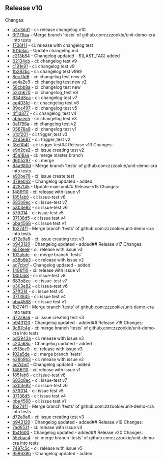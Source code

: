 
## Release v10
Changes:
- [b2c3dd1](http://github.com/zzzookie/unit-demo-cra/commit/b2c3dd179cedbff63b5bdf612c2e73783db8b5f8) - ci: release changelog v10
- [6f779aa](http://github.com/zzzookie/unit-demo-cra/commit/6f779aa49f314b842a5792a579faeb4597de456a) - Merge branch 'tests' of github.com:zzzookie/unit-demo-cra into tests
- [1736f11](http://github.com/zzzookie/unit-demo-cra/commit/1736f11884f433e2a008cb099e26ed5ba3aee8a1) - ci: release with changelog test
- [101b3ac](http://github.com/zzzookie/unit-demo-cra/commit/101b3aca754ce7c4488e320a509508dacf3419d2) - Update changelog.md
- [c2f3b84](http://github.com/zzzookie/unit-demo-cra/commit/c2f3b8488c2f4f3ee4cf1a6a6c4ca2f3d68094cc) - Changelog updated - ${LAST_TAG} added
- [02134cb](http://github.com/zzzookie/unit-demo-cra/commit/02134cbdb844488849fc71ac3dc92dafb5574ebc) - ci: changelog test v9
- [c191e91](http://github.com/zzzookie/unit-demo-cra/commit/c191e91d71cdc77d5a7619a9b6bfaeaa11af9b19) - ci: changelog test v9
- [1b282bc](http://github.com/zzzookie/unit-demo-cra/commit/1b282bc21e8544c0899bf0d6d08dead58c7277a3) - ci: changelog test v999
- [8ec7fd6](http://github.com/zzzookie/unit-demo-cra/commit/8ec7fd6d641498e3336db49f4759260672312e87) - ci: changelog test new v3
- [ac4a2e9](http://github.com/zzzookie/unit-demo-cra/commit/ac4a2e9b8dbd599024feffc2c042d9c39c8918a9) - ci: changelog test new v2
- [58cbb8a](http://github.com/zzzookie/unit-demo-cra/commit/58cbb8a218e7bed046ca50497c6b08669568b326) - ci: changelog test new
- [52cb670](http://github.com/zzzookie/unit-demo-cra/commit/52cb6703be3b0e12d8090f0b54009f477806e3a3) - ci: changelog_test v8
- [834d8ca](http://github.com/zzzookie/unit-demo-cra/commit/834d8ca366e3cf14587bdf5e00bce6c31c436d5f) - ci: changelog test v7
- [ee403fd](http://github.com/zzzookie/unit-demo-cra/commit/ee403fd05ec2648c0c531025d8672aa2db4ba321) - ci: chacngelog test v6
- [89ce497](http://github.com/zzzookie/unit-demo-cra/commit/89ce49729f77ecfd763cf755d750130c1c30f247) - ci: changelog test v5
- [4f1d877](http://github.com/zzzookie/unit-demo-cra/commit/4f1d877e67203720e5637570a6c51969e03bab62) - ci: changelog_test v4
- [ab5aee5](http://github.com/zzzookie/unit-demo-cra/commit/ab5aee5ff1a127fff79a155e5a815ead399e4c76) - ci: changelog test v3
- [0a1796a](http://github.com/zzzookie/unit-demo-cra/commit/0a1796abbe9c64c2438c3f60f6bf94f54b0052ea) - ci: changelog test v2
- [05878a9](http://github.com/zzzookie/unit-demo-cra/commit/05878a9ebc0ad3952b81fa11e3f3c033aec1c8a3) - ci: changelog test v1
- [b1cf201](http://github.com/zzzookie/unit-demo-cra/commit/b1cf201af847b9cdfe15e4a3557d4de663769e72) - ci: trigger_test v3
- [2245687](http://github.com/zzzookie/unit-demo-cra/commit/22456875d97826d5b7e189e402cb3b0b83961af4) - ci: trigger_test v2
- [f8c004f](http://github.com/zzzookie/unit-demo-cra/commit/f8c004f6f752d75d07dd5c4787aea01310db11e3) - ci: trigger test## Release v13
Changes:
- [e9d2ca2](http://github.com/zzzookie/unit-demo-cra/commit/e9d2ca2e676e153a1ca7ca6e0098ace78d6549a8) - ci: issue creating test v2
- [d5a18aa](http://github.com/zzzookie/unit-demo-cra/commit/d5a18aacb5b40fbd698d0ca29e4eefca9b0a1aed) - ci: merge master branch
- [d605297](http://github.com/zzzookie/unit-demo-cra/commit/d60529793692f888142dc44090684482260eb34d) - ci: merge
- [84a980d](http://github.com/zzzookie/unit-demo-cra/commit/84a980d0eda8477475d44c4682dad4d253e2d448) - Merge branch 'tests' of github.com:zzzookie/unit-demo-cra into tests
- [a90be76](http://github.com/zzzookie/unit-demo-cra/commit/a90be765cc6f74ab0e2f51d34e796675db4ecbc8) - ci: issue create test
- [478e042](http://github.com/zzzookie/unit-demo-cra/commit/478e04214f1fb8c3e21c08a23a49fd96fd6c8fba) - Changelog updated -  added
- [4287f45](http://github.com/zzzookie/unit-demo-cra/commit/4287f456644555285654b1da96a4e7cd35694b61) - Update main.yml## Release v15
Changes:
- [1486f10](http://github.com/zzzookie/unit-demo-cra/commit/1486f104414fcadd116fffa1dce041acc2e4d461) - ci: release with issue v1
- [1851ab8](http://github.com/zzzookie/unit-demo-cra/commit/1851ab8f2111779778400e9609e9c77878f78174) - ci: issue-test v8
- [683b8ec](http://github.com/zzzookie/unit-demo-cra/commit/683b8ecefec456fb40744de4138f05c6fe411580) - ci: issue-test v7
- [b303e82](http://github.com/zzzookie/unit-demo-cra/commit/b303e820996c1a41bb5c727c2d1e01e2c789de21) - ci: issue-test v6
- [57ff014](http://github.com/zzzookie/unit-demo-cra/commit/57ff0145570f5dd2ebc02ee20a4d827e71ed5cd7) - ci: issue test v5
- [37138d5](http://github.com/zzzookie/unit-demo-cra/commit/37138d5f36c714ffb1e527f21e49d741e5f474d1) - ci: issue test v4
- [bba4568](http://github.com/zzzookie/unit-demo-cra/commit/bba45684a06823e78dc682b9d9bb9a876a94e003) - ci: issue test v1
- [1b274f1](http://github.com/zzzookie/unit-demo-cra/commit/1b274f1973efa59d13a1837174fc78646ef67412) - Merge branch 'tests' of github.com:zzzookie/unit-demo-cra into tests
- [d72a9a6](http://github.com/zzzookie/unit-demo-cra/commit/d72a9a6e3fe97bfa321d863cfed663b4266c35b3) - ci: issue creating test v3
- [b943120](http://github.com/zzzookie/unit-demo-cra/commit/b943120bb9a93bba1d851c2b97f9c57aa4b4c8de) - Changelog updated -  added## Release v17
Changes:
- [e518ee9](http://github.com/zzzookie/unit-demo-cra/commit/e518ee9417998b9a45493e46d20e8d12773553c4) - ci: release with issue v3
- [102a5de](http://github.com/zzzookie/unit-demo-cra/commit/102a5ded1054471299f3f2d07b5100cde11fd4fb) - ci: merge branch 'tests'
- [e38b9b3](http://github.com/zzzookie/unit-demo-cra/commit/e38b9b3ee9b6d931ad2c186599ebdba23f26b76d) - ci: release with issue v2
- [ad7cbcf](http://github.com/zzzookie/unit-demo-cra/commit/ad7cbcf52d0f8c898d4c94bbb0c582355630e45b) - Changelog updated -  added
- [1486f10](http://github.com/zzzookie/unit-demo-cra/commit/1486f104414fcadd116fffa1dce041acc2e4d461) - ci: release with issue v1
- [1851ab8](http://github.com/zzzookie/unit-demo-cra/commit/1851ab8f2111779778400e9609e9c77878f78174) - ci: issue-test v8
- [683b8ec](http://github.com/zzzookie/unit-demo-cra/commit/683b8ecefec456fb40744de4138f05c6fe411580) - ci: issue-test v7
- [b303e82](http://github.com/zzzookie/unit-demo-cra/commit/b303e820996c1a41bb5c727c2d1e01e2c789de21) - ci: issue-test v6
- [57ff014](http://github.com/zzzookie/unit-demo-cra/commit/57ff0145570f5dd2ebc02ee20a4d827e71ed5cd7) - ci: issue test v5
- [37138d5](http://github.com/zzzookie/unit-demo-cra/commit/37138d5f36c714ffb1e527f21e49d741e5f474d1) - ci: issue test v4
- [bba4568](http://github.com/zzzookie/unit-demo-cra/commit/bba45684a06823e78dc682b9d9bb9a876a94e003) - ci: issue test v1
- [1b274f1](http://github.com/zzzookie/unit-demo-cra/commit/1b274f1973efa59d13a1837174fc78646ef67412) - Merge branch 'tests' of github.com:zzzookie/unit-demo-cra into tests
- [d72a9a6](http://github.com/zzzookie/unit-demo-cra/commit/d72a9a6e3fe97bfa321d863cfed663b4266c35b3) - ci: issue creating test v3
- [b943120](http://github.com/zzzookie/unit-demo-cra/commit/b943120bb9a93bba1d851c2b97f9c57aa4b4c8de) - Changelog updated -  added## Release v18
Changes:
- [9c87c4e](http://github.com/zzzookie/unit-demo-cra/commit/9c87c4e5f04ea1f83c77e76d2425d280d5af4e4d) - ci: merge branch 'tests' of github.com:zzzookie/unit-demo-cra into tests
- [bd3943a](http://github.com/zzzookie/unit-demo-cra/commit/bd3943a8c5f2afd5e03b322eafe02099c86eb074) - ci: release with issue v3
- [c20a68c](http://github.com/zzzookie/unit-demo-cra/commit/c20a68c5d4bc188a6988dac63abb3cb7718aa575) - Changelog updated -  added
- [e518ee9](http://github.com/zzzookie/unit-demo-cra/commit/e518ee9417998b9a45493e46d20e8d12773553c4) - ci: release with issue v3
- [102a5de](http://github.com/zzzookie/unit-demo-cra/commit/102a5ded1054471299f3f2d07b5100cde11fd4fb) - ci: merge branch 'tests'
- [e38b9b3](http://github.com/zzzookie/unit-demo-cra/commit/e38b9b3ee9b6d931ad2c186599ebdba23f26b76d) - ci: release with issue v2
- [ad7cbcf](http://github.com/zzzookie/unit-demo-cra/commit/ad7cbcf52d0f8c898d4c94bbb0c582355630e45b) - Changelog updated -  added
- [1486f10](http://github.com/zzzookie/unit-demo-cra/commit/1486f104414fcadd116fffa1dce041acc2e4d461) - ci: release with issue v1
- [1851ab8](http://github.com/zzzookie/unit-demo-cra/commit/1851ab8f2111779778400e9609e9c77878f78174) - ci: issue-test v8
- [683b8ec](http://github.com/zzzookie/unit-demo-cra/commit/683b8ecefec456fb40744de4138f05c6fe411580) - ci: issue-test v7
- [b303e82](http://github.com/zzzookie/unit-demo-cra/commit/b303e820996c1a41bb5c727c2d1e01e2c789de21) - ci: issue-test v6
- [57ff014](http://github.com/zzzookie/unit-demo-cra/commit/57ff0145570f5dd2ebc02ee20a4d827e71ed5cd7) - ci: issue test v5
- [37138d5](http://github.com/zzzookie/unit-demo-cra/commit/37138d5f36c714ffb1e527f21e49d741e5f474d1) - ci: issue test v4
- [bba4568](http://github.com/zzzookie/unit-demo-cra/commit/bba45684a06823e78dc682b9d9bb9a876a94e003) - ci: issue test v1
- [1b274f1](http://github.com/zzzookie/unit-demo-cra/commit/1b274f1973efa59d13a1837174fc78646ef67412) - Merge branch 'tests' of github.com:zzzookie/unit-demo-cra into tests
- [d72a9a6](http://github.com/zzzookie/unit-demo-cra/commit/d72a9a6e3fe97bfa321d863cfed663b4266c35b3) - ci: issue creating test v3
- [b943120](http://github.com/zzzookie/unit-demo-cra/commit/b943120bb9a93bba1d851c2b97f9c57aa4b4c8de) - Changelog updated -  added## Release v19
Changes:
- [7ad953f](http://github.com/zzzookie/unit-demo-cra/commit/7ad953f85583faa718ceb7d2158bada086b1070e) - ci: release with issue v4
- [1b4f600](http://github.com/zzzookie/unit-demo-cra/commit/1b4f60091704f08c11af68eed206235030e57c32) - Changelog updated -  added## Release v20
Changes:
- [55ebac4](http://github.com/zzzookie/unit-demo-cra/commit/55ebac4a058c0bbe32e4ad2168d55be53945141d) - ci: merge branch 'tests' of github.com:zzzookie/unit-demo-cra into tests
- [7497c5c](http://github.com/zzzookie/unit-demo-cra/commit/7497c5c661fab3bb0120aa8baf3d6fe8a4407ba0) - ci: release with issue v5
- [958638b](http://github.com/zzzookie/unit-demo-cra/commit/958638b8927be0f8125a7f6fd1e6527a467c262d) - Changelog updated -  added